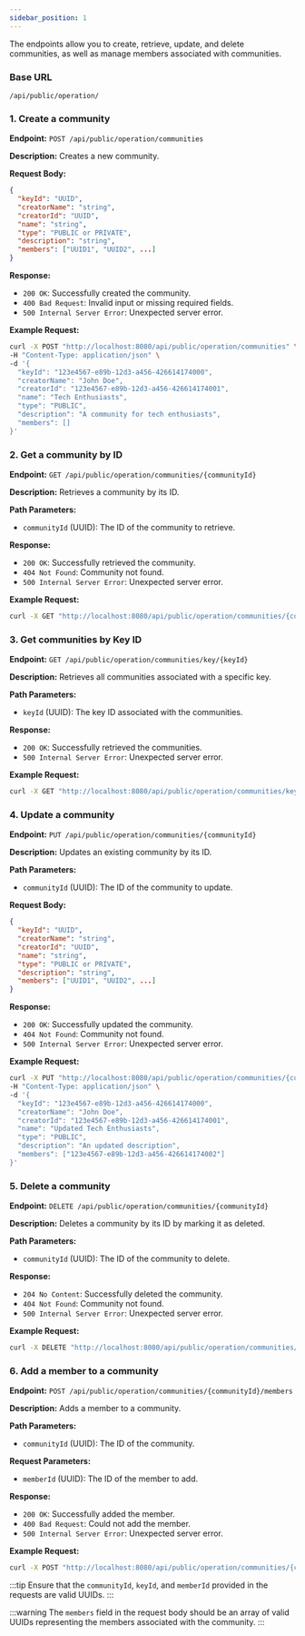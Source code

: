 ```yaml
---
sidebar_position: 1
---
```


The endpoints allow you to create, retrieve, update, and delete communities, as well as manage members associated with communities.

### Base URL
```
/api/public/operation/
```

### 1. Create a community
**Endpoint:** `POST /api/public/operation/communities`

**Description:** Creates a new community.

**Request Body:**
```json
{
  "keyId": "UUID",
  "creatorName": "string",
  "creatorId": "UUID",
  "name": "string",
  "type": "PUBLIC or PRIVATE",
  "description": "string",
  "members": ["UUID1", "UUID2", ...]
}
```

**Response:**
- `200 OK`: Successfully created the community.
- `400 Bad Request`: Invalid input or missing required fields.
- `500 Internal Server Error`: Unexpected server error.

**Example Request:**
```bash
curl -X POST "http://localhost:8080/api/public/operation/communities" \
-H "Content-Type: application/json" \
-d '{
  "keyId": "123e4567-e89b-12d3-a456-426614174000",
  "creatorName": "John Doe",
  "creatorId": "123e4567-e89b-12d3-a456-426614174001",
  "name": "Tech Enthusiasts",
  "type": "PUBLIC",
  "description": "A community for tech enthusiasts",
  "members": []
}'
```

### 2. Get a community by ID
**Endpoint:** `GET /api/public/operation/communities/{communityId}`

**Description:** Retrieves a community by its ID.

**Path Parameters:**
- `communityId` (UUID): The ID of the community to retrieve.

**Response:**
- `200 OK`: Successfully retrieved the community.
- `404 Not Found`: Community not found.
- `500 Internal Server Error`: Unexpected server error.

**Example Request:**
```bash
curl -X GET "http://localhost:8080/api/public/operation/communities/{communityId}"
```

### 3. Get communities by Key ID
**Endpoint:** `GET /api/public/operation/communities/key/{keyId}`

**Description:** Retrieves all communities associated with a specific key.

**Path Parameters:**
- `keyId` (UUID): The key ID associated with the communities.

**Response:**
- `200 OK`: Successfully retrieved the communities.
- `500 Internal Server Error`: Unexpected server error.

**Example Request:**
```bash
curl -X GET "http://localhost:8080/api/public/operation/communities/key/{keyId}"
```

### 4. Update a community
**Endpoint:** `PUT /api/public/operation/communities/{communityId}`

**Description:** Updates an existing community by its ID.

**Path Parameters:**
- `communityId` (UUID): The ID of the community to update.

**Request Body:**
```json
{
  "keyId": "UUID",
  "creatorName": "string",
  "creatorId": "UUID",
  "name": "string",
  "type": "PUBLIC or PRIVATE",
  "description": "string",
  "members": ["UUID1", "UUID2", ...]
}
```

**Response:**
- `200 OK`: Successfully updated the community.
- `404 Not Found`: Community not found.
- `500 Internal Server Error`: Unexpected server error.

**Example Request:**
```bash
curl -X PUT "http://localhost:8080/api/public/operation/communities/{communityId}" \
-H "Content-Type: application/json" \
-d '{
  "keyId": "123e4567-e89b-12d3-a456-426614174000",
  "creatorName": "John Doe",
  "creatorId": "123e4567-e89b-12d3-a456-426614174001",
  "name": "Updated Tech Enthusiasts",
  "type": "PUBLIC",
  "description": "An updated description",
  "members": ["123e4567-e89b-12d3-a456-426614174002"]
}'
```

### 5. Delete a community
**Endpoint:** `DELETE /api/public/operation/communities/{communityId}`

**Description:** Deletes a community by its ID by marking it as deleted.

**Path Parameters:**
- `communityId` (UUID): The ID of the community to delete.

**Response:**
- `204 No Content`: Successfully deleted the community.
- `404 Not Found`: Community not found.
- `500 Internal Server Error`: Unexpected server error.

**Example Request:**
```bash
curl -X DELETE "http://localhost:8080/api/public/operation/communities/{communityId}"
```

### 6. Add a member to a community
**Endpoint:** `POST /api/public/operation/communities/{communityId}/members`

**Description:** Adds a member to a community.

**Path Parameters:**
- `communityId` (UUID): The ID of the community.

**Request Parameters:**
- `memberId` (UUID): The ID of the member to add.

**Response:**
- `200 OK`: Successfully added the member.
- `400 Bad Request`: Could not add the member.
- `500 Internal Server Error`: Unexpected server error.

**Example Request:**
```bash
curl -X POST "http://localhost:8080/api/public/operation/communities/{communityId}/members?memberId=123e4567-e89b-12d3-a456-426614174003"
```

:::tip
Ensure that the `communityId`, `keyId`, and `memberId` provided in the requests are valid UUIDs.
:::

:::warning
The `members` field in the request body should be an array of valid UUIDs representing the members associated with the community.
:::
